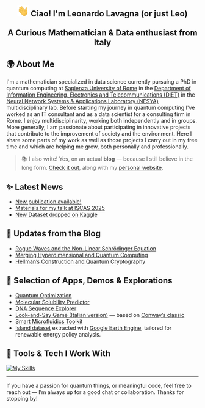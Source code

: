 <h2 align="center"> <img src="https://raw.githubusercontent.com/leonardoLavagna/leonardoLavagna/main/wave.gif" width="30px" height="30px" /> Ciao! I'm Leonardo Lavagna (or just Leo) <br /><br /> A Curious Mathematician & Data enthusiast from Italy</h2>


## 🌍 About Me  
I'm a mathematician specialized in data science currently pursuing a PhD in quantum computing at [Sapienza University of Rome](https://www.uniroma1.it/en/pagina-strutturale/home) in the [Department of Information Engineering, Electronics and Telecommunications (DIET)](https://web.uniroma1.it/dip_diet/en) in the [Neural Network Systems & Applications Laboratory (NESYA)](https://sites.google.com/view/nesya) multidisciplinary lab. Before starting my journey in quantum computing I've worked as an IT consultant and as a data scientist for a consulting firm in Rome. I enjoy multidisciplinarity, working both independently and in groups. More generally, I am passionate about participating in innovative projects that contribute to the improvement of society and the environment. Here I share some parts of my work as well as those projects I carry out in my free time and which are helping me grow, both personally and professionally.

> 📚 I also write! Yes, on an actual **blog** — because I still believe in the long form. [Check it out](https://lavagnaleo.wordpress.com/), along with my [personal website](https://leonardolavagna.github.io/).


## ✨ Latest News
- [New publication available!](https://leonardolavagna.github.io/posts/2025/07/ISCAS-p3/)
- [Materials for my talk at ISCAS 2025](https://leonardolavagna.github.io/posts/2025/5/materials-ISCAS2025/)
- [New Dataset dropped on Kaggle](https://leonardolavagna.github.io/posts/2025/5/islandsDataset/)


## 📝 Updates from the Blog
- [Rogue Waves and the Non-Linear Schrödinger Equation](https://lavagnaleo.wordpress.com/2025/05/27/rogue-waves-and-the-non-linear-schrodinger-equation/)
- [Merging Hyperdimensional and Quantum Computing](https://lavagnaleo.wordpress.com/2025/04/26/merging-hyperdimensional-computing-and-quantum-computing/)
- [Hellman’s Construction and Quantum Cryptography](https://lavagnaleo.wordpress.com/2025/02/28/hellmans-construction-and-quantum-cryptography/)


## 🚀 Selection of Apps, Demos & Explorations
- [Quantum Optimization](https://quantum-optimization-app.streamlit.app/)
- [Molecular Solubility Predictor](https://moleculesolubilityprediction.streamlit.app/)
- [DNA Sequence Explorer](https://nucleotidecount.streamlit.app/)
- [Look-and-Say Game (Italian version)](https://decadimendo-audioattivo.streamlit.app/) — based on [Conway’s classic](https://en.wikipedia.org/wiki/Look-and-say_sequence)
- [Smart Microfluidics Toolkit](https://smart-microfluidics.streamlit.app/)
- [Island dataset](https://www.kaggle.com/datasets/leolavagna/islands) extracted with [Google Earth Engine](https://earthengine.google.com/), tailored for renewable energy policy analysis.


## 🧰 Tools & Tech I Work With  
[![My Skills](https://skillicons.dev/icons?i=linux,py,pytorch,tensorflow,r,c,cpp,html,java,matlab,octave,latex,md,mysql,mongodb,wordpress,git,github,vscode,docker,aws,heroku,anaconda,notion,arduino,apple&perline=16)](https://skillicons.dev)

---

If you have a passion for quantum things, or meaningful code, feel free to reach out — I’m always up for a good chat or collaboration. Thanks for stopping by!
